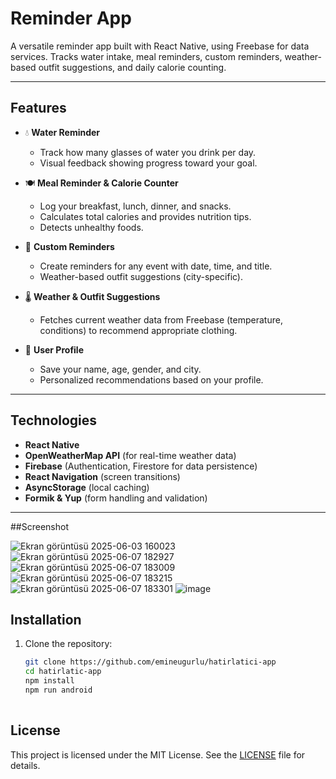 # Reminder App

A versatile reminder app built with React Native, using Freebase for data services. Tracks water intake, meal reminders, custom reminders, weather-based outfit suggestions, and daily calorie counting.

---

## Features

- 💧 **Water Reminder**  
  - Track how many glasses of water you drink per day.  
  - Visual feedback showing progress toward your goal.

- 🍽️ **Meal Reminder & Calorie Counter**  
  - Log your breakfast, lunch, dinner, and snacks.  
  - Calculates total calories and provides nutrition tips.  
  - Detects unhealthy foods.

- 🔔 **Custom Reminders**  
  - Create reminders for any event with date, time, and title.  
  - Weather-based outfit suggestions (city-specific).

- 🌡️ **Weather & Outfit Suggestions**  
  - Fetches current weather data from Freebase (temperature, conditions) to recommend appropriate clothing.

- 📝 **User Profile**  
  - Save your name, age, gender, and city.  
  - Personalized recommendations based on your profile.

---

## Technologies

- **React Native**  
- **OpenWeatherMap API** (for real-time weather data)  
- **Firebase** (Authentication, Firestore for data persistence)  
- **React Navigation** (screen transitions)  
- **AsyncStorage** (local caching)  
- **Formik & Yup** (form handling and validation)

---
##Screenshot

![Ekran görüntüsü 2025-06-03 160023](https://github.com/user-attachments/assets/7f8c9dc7-a42a-4e2b-bbc6-6202644f62aa)
![Ekran görüntüsü 2025-06-07 182927](https://github.com/user-attachments/assets/b31a6a06-78cd-4035-8201-6d4b68d9e418)
![Ekran görüntüsü 2025-06-07 183009](https://github.com/user-attachments/assets/a154ad67-beae-4e8e-972a-7ed60651f323)
![Ekran görüntüsü 2025-06-07 183215](https://github.com/user-attachments/assets/27374d42-7bf6-4b34-b0c3-af29b1214692)
![Ekran görüntüsü 2025-06-07 183301](https://github.com/user-attachments/assets/2cff56d2-2592-44e0-aba1-f24a2d5752bf)
![image](https://github.com/user-attachments/assets/c997d344-fb3e-4652-86b2-12f7206a4418)


## Installation

1. Clone the repository:  
   ```bash
   git clone https://github.com/emineugurlu/hatirlatici-app
   cd hatirlatic-app
   npm install
   npm run android
  


## License

This project is licensed under the MIT License. See the [LICENSE](LICENSE) file for details.
